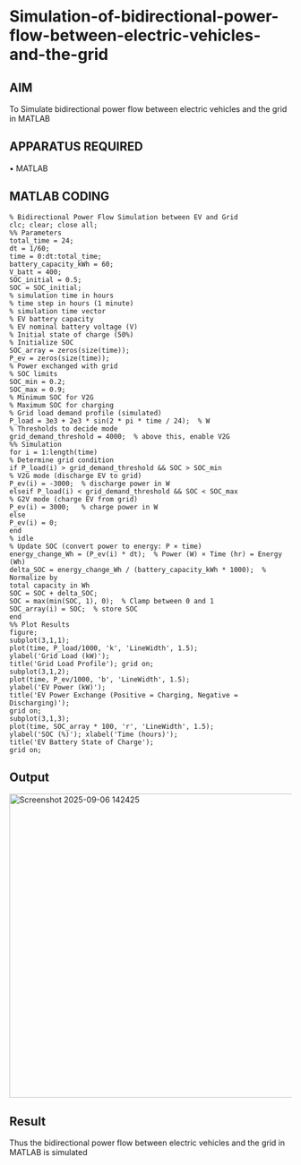 # Simulation-of-bidirectional-power-flow-between-electric-vehicles-and-the-grid
## AIM
To Simulate bidirectional power flow between electric vehicles and the grid in MATLAB 

## APPARATUS REQUIRED
•	MATLAB

## MATLAB CODING
```
% Bidirectional Power Flow Simulation between EV and Grid 
clc; clear; close all; 
%% Parameters 
total_time = 24;             
dt = 1/60;                   
time = 0:dt:total_time;      
battery_capacity_kWh = 60;   
V_batt = 400;                
SOC_initial = 0.5;           
SOC = SOC_initial;           
% simulation time in hours 
% time step in hours (1 minute) 
% simulation time vector 
% EV battery capacity 
% EV nominal battery voltage (V) 
% Initial state of charge (50%) 
% Initialize SOC 
SOC_array = zeros(size(time)); 
P_ev = zeros(size(time));    
% Power exchanged with grid 
% SOC limits 
SOC_min = 0.2;               
SOC_max = 0.9;               
% Minimum SOC for V2G 
% Maximum SOC for charging 
% Grid load demand profile (simulated) 
P_load = 3e3 + 2e3 * sin(2 * pi * time / 24);  % W 
% Thresholds to decide mode 
grid_demand_threshold = 4000;  % above this, enable V2G 
%% Simulation 
for i = 1:length(time) 
% Determine grid condition 
if P_load(i) > grid_demand_threshold && SOC > SOC_min 
% V2G mode (discharge EV to grid) 
P_ev(i) = -3000;  % discharge power in W 
elseif P_load(i) < grid_demand_threshold && SOC < SOC_max 
% G2V mode (charge EV from grid) 
P_ev(i) = 3000;   % charge power in W 
else 
P_ev(i) = 0;      
end 
% idle 
% Update SOC (convert power to energy: P × time) 
energy_change_Wh = (P_ev(i) * dt);  % Power (W) × Time (hr) = Energy (Wh) 
delta_SOC = energy_change_Wh / (battery_capacity_kWh * 1000);  % Normalize by 
total capacity in Wh 
SOC = SOC + delta_SOC; 
SOC = max(min(SOC, 1), 0);  % Clamp between 0 and 1 
SOC_array(i) = SOC;  % store SOC 
end 
%% Plot Results 
figure; 
subplot(3,1,1); 
plot(time, P_load/1000, 'k', 'LineWidth', 1.5); 
ylabel('Grid Load (kW)'); 
title('Grid Load Profile'); grid on; 
subplot(3,1,2); 
plot(time, P_ev/1000, 'b', 'LineWidth', 1.5); 
ylabel('EV Power (kW)'); 
title('EV Power Exchange (Positive = Charging, Negative = Discharging)'); 
grid on; 
subplot(3,1,3); 
plot(time, SOC_array * 100, 'r', 'LineWidth', 1.5); 
ylabel('SOC (%)'); xlabel('Time (hours)'); 
title('EV Battery State of Charge'); 
grid on;
```

## Output
<img width="618" height="543" alt="Screenshot 2025-09-06 142425" src="https://github.com/user-attachments/assets/893eacff-fc95-4af5-9799-c9d8d73731ff" />

## Result
Thus the bidirectional power flow between electric vehicles and the grid in MATLAB is simulated
